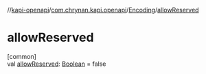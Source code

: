 //[kapi-openapi](../../../index.md)/[com.chrynan.kapi.openapi](../index.md)/[Encoding](index.md)/[allowReserved](allow-reserved.md)

# allowReserved

[common]\
val [allowReserved](allow-reserved.md): [Boolean](https://kotlinlang.org/api/latest/jvm/stdlib/kotlin/-boolean/index.html) = false
